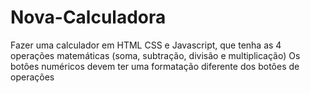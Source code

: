 # Nova-Calculadora
Fazer uma calculador em HTML CSS e Javascript, que tenha as 4 operações matemáticas (soma, subtração, divisão e multiplicação) Os botôes numéricos devem ter uma formatação diferente dos botôes de operações
